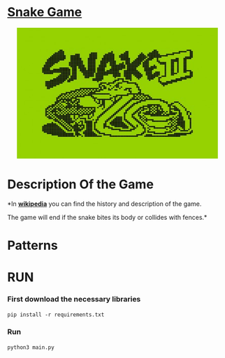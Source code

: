 # [**Snake Game**](https://ru.wikipedia.org/wiki/Snake_(%D0%B8%D0%B3%D1%80%D0%B0))

<p align="center">
  <img width="460" height="300" src="imgs/legendary.jpg" сaption="Легендарная игра" alt="">
</p>





**Description Of the Game**
=====
*In [**wikipedia**](https://ru.wikipedia.org/wiki/Snake_ (%D0%B8%D0%B3%D1%80%D0%B0)) you can find the history and description of the game. 

The game will end if the snake bites its body or collides with fences.*

**Patterns**
====


**RUN**
=====

### First download the necessary libraries
    pip install -r requirements.txt

### Run
    python3 main.py
